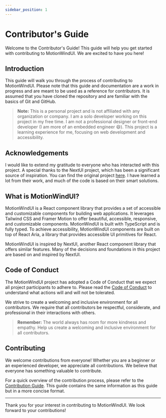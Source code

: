 ```yaml
---
sidebar_position: 1
---
```


# Contributor's Guide

Welcome to the Contributor's Guide! This guide will help you get started with contributing to MotionWindUI. We are excited to have you here!

## Introduction

This guide will walk you through the process of contributing to MotionWindUI. Please note that this guide and documentation are a work in progress and are meant to be used as a reference for contributors. It is assumed that you have cloned the repository and are familiar with the basics of Git and GitHub.

> **Note:** This is a personal project and is not affiliated with any organization or company. I am a solo developer working on this project in my free time. I am not a professional designer or front-end developer (I am more of an embedded engineer 😄). This project is a learning experience for me, focusing on web development and accessibility.

## Acknowledgements

I would like to extend my gratitude to everyone who has interacted with this project. A special thanks to the NextUI project, which has been a significant source of inspiration. You can find the original project [here](https://github.com/nextui-org/nextui). I have learned a lot from their work, and much of the code is based on their smart solutions.

## What is MotionWindUI?

MotionWindUI is a React component library that provides a set of accessible and customizable components for building web applications. It leverages Tailwind CSS and Framer Motion to offer beautiful, accessible, responsive, and customizable components. MotionWindUI is built with TypeScript and is fully typed. To achieve accessibility, MotionWindUI components are built on top of React Aria, a library that provides accessible UI primitives for React.

MotionWindUI is inspired by NextUI, another React component library that offers similar features. Many of the decisions and foundations in this project are based on and inspired by NextUI.

## Code of Conduct

The MotionWindUI project has adopted a Code of Conduct that we expect all project participants to adhere to. Please read the [Code of Conduct](https://github.com/MotionWindUI/MotionWindUI/blob/main/CODE_OF_CONDUCT.md) to understand what actions will and will not be tolerated.

We strive to create a welcoming and inclusive environment for all contributors. We require that all contributors be respectful, considerate, and professional in their interactions with others.

> **Remember:** The world always has room for more kindness and empathy. Help us create a welcoming and inclusive environment for all contributors.

## Contributing

We welcome contributions from everyone! Whether you are a beginner or an experienced developer, we appreciate all contributions. We believe that everyone has something valuable to contribute.

For a quick overview of the contribution process, please refer to the [Contribution Guide](https://github.com/MotionWindUI/MotionWindUI/blob/main/CONTRIBUTING.md). This guide contains the same information as this guide but in a more concise format.

---

Thank you for your interest in contributing to MotionWindUI. We look forward to your contributions!
